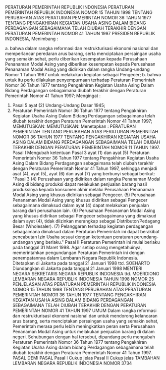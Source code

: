  PERATURAN PEMERINTAH REPUBLIK INDONESIA PERATURAN PEMERINTAH REPUBLIK INDONESIA NOMOR 15 TAHUN 1998 TENTANG PERUBAHAN ATAS PERATURAN PEMERINTAH NOMOR 36 TAHUN 1977 TENTANG PENGAKHIRAN KEGIATAN USAHA ASING DALAM BIDANG PERDAGANGAN SEBAGAIMANA TELAH DIUBAH TERAKHIR DENGAN PERATURAN PEMERINTAH NOMOR 41 TAHUN 1997 PRESIDEN REPUBLIK INDONESIA,
Menimbang :

a. bahwa dalam rangka reformasi dan restrukturisasi ekonomi nasional dan memperlancar peredaran arus barang, serta menciptakan persaingan usaha yang semakin sehat, perlu diberikan kesempatan kepada Perusahaan Penanaman Modal Asing yang diberikan kesempatan kepada Perusahaan Penanaman Modal Asing yang didirikan dalam rangka Undang-undang Nomor 1 Tahun 1967 untuk melakukan kegiatan sebagai Pengecer;
b. bahwa untuk itu perlu dilakukan penyempurnaan terhadap Peraturan Pemerintah Nomor 36 Tahun 1977 tentang Pengakhiran Kegiatan Usaha Asing Dalam Bidang Perdagangan sebagaimana diubah terakhir dengan Peraturan Pemerintah Nomor 41 Tahun 1997;
Mengingat :

1. Pasal 5 ayat (2) Undang-Undang Dasar 1945;
2. Peraturan Pemerintah Nomor 36 Tahun 1977 tentang Pengakhiran Kegiatan Usaha Asing Dalam Bidang Perdagangan sebagaimana telah diubah terakhir dengan Peraturan Pemerintah Nomor 41 Tahun 1997;
MEMUTUSKAN:
MEMUTUSKAN:
 Menetapkan : PERATURAN PEMERINTAH TENTANG PERUBAHAN ATAS PERATURAN PEMERNITAH NOMOR 36 TAHUN 1977 TENTANG PENGAKHIRAN KEGIATAN USAHA ASING DALAM BIDANG PERDAGANGAN SEBAGAIMANA TELAH DIUBAH TERAKHIR DENGAN PERATURAN PEMERINTAH NOMOR 11 TAHUN 1997.
Pasal I
Mengubah ketentuan Pasal 3 ayat (1) dan ayat (5) Peraturan Pemerintah Nomor 36 Tahun 1977 tentang Pengakhiran Kegiatan Usaha Asing Dalam Bidang Perdagangan sebagaimana telah diubah terakhir dengan Peraturan Pemerintah Nomor 41 Tahun 1997, sehingga menjadi ayat (4), ayat (5), ayat (6) dan ayat (7) yang berbunyi sebagai berikut: "Pasal 3 (4) Perusahaan yang didirikan dalam rangka Penanaman Modal Asing di bidang produksi dapat melakukan penjualan barang hasil produksinya kepada konsumen akhir melalui Perusahaan Penanaman Modal Asing yang khusus didirikan sebagai Pengecer.
(5) Perusahaan Penanaman Modal Asing yang khusus didirikan sebagai Pengecer sebagaimana dimaksud dalam ayat (4) dapat melakukan penjualan barang dari perusahaan lain.
(6) Perusahaan Penanaman Modal Asing yang khusus didirikan sebagai Pengecer sebagaimana yang dimaksud dalam ayat (4), tidak diizinkan merangkap sebagai Distributor/Pedagang Besar (Wholesaler).
(7) Pelanggaran terhadap kegiatan perdagangan sebagaimana dimaksud dalam Peraturan Pemerintah ini dapat berakibat pencabutan Izin Usaha sesuai dengan ketentuan peraturan perundang-undangan yang berlaku."
Pasal II
Peraturan Pemerintah ini mulai berlaku pada tanggal 31 Maret 1998.
Agar setiap orang mengetahuinya, memerintahkan pengundangan Peraturan Pemerintah ini dengan penempatannya dalam Lembaran Negara Republik Indonesia. Ditetapkan di Jakarta pada tanggal 21 Januari 1998 ttd. SOEHARTO Diundangkan di Jakarta pada tanggal 21 Januari 1998 MENTERI NEGARA SEKRETARIS NEGARA REPUBLIK INDONESIA ttd. MOERDIONO LEMBARAN NEGARA REPUBLIK INDONESIA TAHUN 1998 NOMOR 25 PENJELASAN ATAS PERATURAN PEMERINTAH REPUBLIK INDONESIA NOMOR 15 TAHUN 1998 TENTANG PERUBAHAN ATAS PERATURAN PEMERINTAH NOMOR 36 TAHUN 1977 TENTANG PENGAKHIRAN KEGIATAN USAHA ASING DALAM BIDANG PERDAGANGAN SEBAGAIMANA TELAH DIUBAH TERAKHIR DENGAN PERATURAN PEMERINTAH NOMOR 41 TAHUN 1997 UMUM Dalam rangka reformasi dan restrukturisasi ekonomi nasional dan untuk mendorong kelancaran arus barang, serta menciptakan persaingan usaha yang semakin sehat, Pemerintah merasa perlu lebih meningkatkan peran serta Perusahaan Penanaman Modal Asing untuk melakukan penjualan barang di dalam negeri. Sehubungan dengan hal tersebut, dipandang perlu mengubah Peraturan Pemerintah Nomor 36 Tahun 1977 tentang Pengakhiran Kegiatan Usaha Asing dalam bidang Perdagangan sebagaimana telah diubah terakhir dengan Peraturan Pemerintah Nomor 41 Tahun 1997. PASAL DEMI PASAL
Pasal I
Cukup jelas
Pasal II
Cukup jelas TAMBAHAN LEMBARAN NEGARA REPUBLIK INDONESIA NOMOR 3734